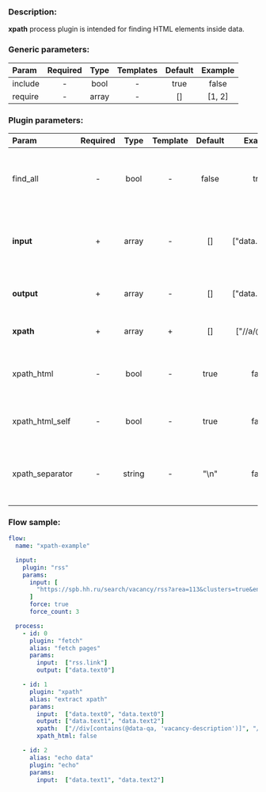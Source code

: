 ### Description:

**xpath** process plugin is intended for finding HTML elements inside data.


### Generic parameters:

| Param   | Required | Type  | Templates | Default | Example |
|:--------|:--------:|:-----:|:---------:|:-------:|:-------:|
| include |    -     | bool  |     -     |  true   |  false  |
| require |    -     | array |     -     |   []    | [1, 2]  |


### Plugin parameters:

| Param           | Required |  Type  | Template | Default |     Example     | Description                                                                        |
|:----------------|:--------:|:------:|:--------:|:-------:|:---------------:|:-----------------------------------------------------------------------------------|
| find_all        |    -     |  bool  |    -     |  false  |      true       | Patterns must be found in all selected [DataItem](../../concept.md) fields.        |
| **input**       |    +     | array  |    -     |   []    | ["data.array0"] | List of [DataItem](../../concept.md) fields with data. Might be text or file path. |
| **output**      |    +     | array  |    -     |   []    | ["data.array0"] | List of target [DataItem](../../concept.md) fields.                                |
| **xpath**       |    +     | array  |    +     |   []    |  ["//a/@href"]  | List of [Xpath](https://en.wikipedia.org/wiki/XPath) queries.                      |
| xpath_html      |    -     |  bool  |    -     |  true   |      false      | Get nodes with HTML tags (only text by default).                                   |
| xpath_html_self |    -     |  bool  |    -     |  true   |      false      | Include HTML tags of Xpath node.                                                   |
| xpath_separator |    -     | string |    -     |  "\n"   |      false      | Add a custom separator between found nodes.                                        |

### Flow sample:

```yaml
flow:
  name: "xpath-example"

  input:
    plugin: "rss"
    params:
      input: [
        "https://spb.hh.ru/search/vacancy/rss?area=113&clusters=true&enable_snippets=true&search_period=1&order_by=publication_time&text=."
      ]
      force: true
      force_count: 3

  process:
    - id: 0
      plugin: "fetch"
      alias: "fetch pages"
      params:
        input:  ["rss.link"]
        output: ["data.text0"]

    - id: 1
      plugin: "xpath"
      alias: "extract xpath"
      params:
        input:  ["data.text0", "data.text0"]
        output: ["data.text1", "data.text2"]
        xpath:  ["//div[contains(@data-qa, 'vacancy-description')]", "//span[contains(@data-qa, 'bloko-tag__text')]"]
        xpath_html: false

    - id: 2
      alias: "echo data"
      plugin: "echo"
      params:
        input:  ["data.text1", "data.text2"]
```

